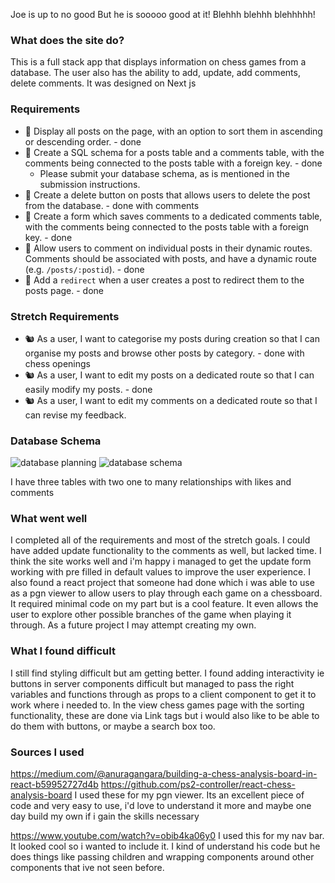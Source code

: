 Joe is up to no good
But he is sooooo good at it!
Blehhh blehhh blehhhhh!

### What does the site do?

This is a full stack app that displays information on chess games from a database. The user also has the ability to add, update, add comments, delete comments. It was designed on Next js

### Requirements

- 🎯 Display all posts on the page, with an option to sort them in ascending or descending order. - done
- 🎯 Create a SQL schema for a posts table and a comments table, with the comments being connected to the posts table with a foreign key. - done
  - Please submit your database schema, as is mentioned in the submission instructions.
- 🎯 Create a delete button on posts that allows users to delete the post from the database. - done with comments
- 🎯 Create a form which saves comments to a dedicated comments table, with the comments being connected to the posts table with a foreign key. - done
- 🎯 Allow users to comment on individual posts in their dynamic routes. Comments should be associated with posts, and have a dynamic route (e.g. `/posts/:postid`). - done
- 🎯 Add a `redirect` when a user creates a post to redirect them to the posts page. - done

### Stretch Requirements

- 🐿️ As a user, I want to categorise my posts during creation so that I can organise my posts and browse other posts by category. - done with chess openings
- 🐿️ As a user, I want to edit my posts on a dedicated route so that I can easily modify my posts. - done
- 🐿️ As a user, I want to edit my comments on a dedicated route so that I can revise my feedback.

### Database Schema

![database planning](./screenshots/tablePlanning.png)
![database schema](./screenshots/schema.png)

I have three tables with two one to many relationships with likes and comments

### What went well

I completed all of the requirements and most of the stretch goals. I could have added update functionality to the comments as well, but lacked time. I think the site works well and i'm happy i managed to get the update form working with pre filled in default values to improve the user experience.
I also found a react project that someone had done which i was able to use as a pgn viewer to allow users to play through each game on a chessboard. It required minimal code on my part but is a cool feature. It even allows the user to explore other possible branches of the game when playing it through. As a future project I may attempt creating my own.

### What I found difficult

I still find styling difficult but am getting better.
I found adding interactivity ie buttons in server components difficult but managed to pass the right variables and functions through as props to a client component to get it to work where i needed to.
In the view chess games page with the sorting functionality, these are done via Link tags but i would also like to be able to do them with buttons, or maybe a search box too.

### Sources I used

https://medium.com/@anuragangara/building-a-chess-analysis-board-in-react-b59952727d4b
https://github.com/ps2-controller/react-chess-analysis-board
I used these for my pgn viewer. Its an excellent piece of code and very easy to use, i'd love to understand it more and maybe one day build my own if i gain the skills necessary

https://www.youtube.com/watch?v=obib4ka06y0
I used this for my nav bar. It looked cool so i wanted to include it. I kind of understand his code but he does things like passing children and wrapping components around other components that ive not seen before.
